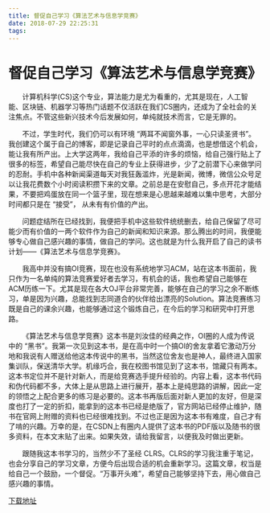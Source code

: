 ```yaml
---
title: 督促自己学习《算法艺术与信息学竞赛》
date: 2018-07-29 22:25:31
tags:
---
```

# 督促自己学习《算法艺术与信息学竞赛》

&nbsp;&nbsp;&nbsp;&nbsp;&nbsp;&nbsp;&nbsp;计算机科学(CS)这个专业，算法能力是尤为看重的，尤其是现在，人工智能、区块链、机器学习等热门话题不仅活跃在我们CS圈内，还成为了全社会的关注焦点。不管这些新兴技术今后发展如何，单纯就技术而言，它是无罪的。

&nbsp;&nbsp;&nbsp;&nbsp;&nbsp;&nbsp;&nbsp;不过，学生时代，我们仍可以有环境 “两耳不闻窗外事，一心只读圣贤书”。我创建这个属于自己的博客，即是记录自己平时的点点滴滴，也是想借这个机会，能让我有所产出。上大学这两年，我给自己平添的许多的烦恼，给自己强行贴上了很多的标签，希望自己能尽快在自己的专业上获得进步，少了之前潜下心来做学问的忍耐。手机中各种新闻渠道每天对我狂轰滥炸，光是新闻，微博，微信公众号足以让我花费数个小时阅读积攒下来的文章。之前总是在安慰自己，多点开花才能结果，不要把鸡蛋放在同一个篮子里，现在想来是心思越来越难以集中思考，大部分时间都只是在 “接受”， 从未有有价值的产出。

&nbsp;&nbsp;&nbsp;&nbsp;&nbsp;&nbsp;&nbsp;问题症结所在已经找到，我便把手机中这些软件统统删去，给自己保留了尽可能少而有价值的一两个软件作为自己的新闻和知识来源。那么腾出的时间，我便能够专心做自己感兴趣的事情，做自己的学问。这也就是为什么我开启了自己的读书计划——《算法艺术与信息学竞赛》。

&nbsp;&nbsp;&nbsp;&nbsp;&nbsp;&nbsp;&nbsp;我高中并没有搞OI竞赛，现在也没有系统地学习ACM，站在这本书面前，我只作为一名单纯的算法竞赛爱好者去学习，有机会的话，我也希望自己能够在ACM历练一下。尤其是现在各大OJ平台非常完善，能够在自己的学习之余不断练习，单是因为兴趣，总能找到志同道合的伙伴给出漂亮的Solution。算法竞赛练习既是自己的课余兴趣，也能够通过这个锻炼自己，在今后的学习和研究中打开思路。

&nbsp;&nbsp;&nbsp;&nbsp;&nbsp;&nbsp;&nbsp;《算法艺术与信息学竞赛》这本书是刘汝佳的经典之作，OI圈的人成为传说中的 “黑书”。我第一次见到这本书，是在高中时一个搞OI的舍友拿着它激动万分地和我说有人赠送给他这本传说中的黑书，当然这位舍友也是神人，最终进入国家集训队，保送清华大学。机缘巧合，我在校图书馆见到了这本书，馆藏只有两本。这本书定位并不是针对新人，而是给竞赛选手提升经验的。内容上看，这本书代码和伪代码都不多，大体上是从思路上进行展开，基本上是纯思路的讲解，因此一定的领悟之上配合更多的练习是必要的。这本书再版后面对新人更加的友好，但是深度也打了一定的折扣，能拿到的这本书已经是绝版了，官方网站已经停止维护，随书在官网上附赠的资料也已经很难找到。不过也正是因为这本书有难度，自己才有了啃的兴趣。万幸的是，在CSDN上有圈内人提供了这本书的PDF版以及随书的很多资料，在本文末贴了出来。如果失效，请给我留言，以便我及时做出更新。

&nbsp;&nbsp;&nbsp;&nbsp;&nbsp;&nbsp;&nbsp;跟随我这本书学习的，当然少不了圣经 CLRS。CLRS的学习我注重于笔记，也会分享自己的学习文章，方便今后出现合适的机会重新学习。这篇文章，权当是给自己一个鼓励，一个督促。“万事开头难”，希望自己能够坚持下去，用心做自己感兴趣的事情。

<a href="https://download.csdn.net/download/qwsqwa/6901769">下载地址</a>